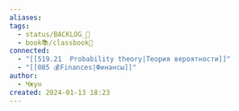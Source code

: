 ```yaml
---
aliases: 
tags:
  - status/BACKLOG_🌰
  - book📚/classbook📖
connected:
  - "[[519.21  Probability theory|Теория вероятности]]"
  - "[[085 💰Finances|Финансы]]"
author:
  - Чжун
created: 2024-01-13 18:23
---
```




